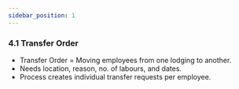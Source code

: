 ```yaml
---
sidebar_position: 1
---
```

### 4.1 Transfer Order

- Transfer Order = Moving employees from one lodging to another.
- Needs location, reason, no. of labours, and dates.
- Process creates individual transfer requests per employee.